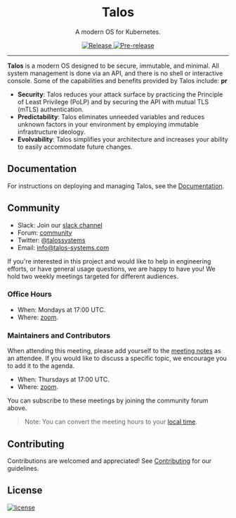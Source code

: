<p align="center">
  <h1 align="center">Talos</h1>
  <p align="center">A modern OS for Kubernetes.</p>
  <p align="center">
    <a href="https://github.com/talos-systems/talos/releases/latest">
      <img alt="Release" src="https://img.shields.io/github/release/talos-systems/talos.svg?logo=github&logoColor=white&style=flat-square">
    </a>
    <a href="https://github.com/talos-systems/talos/releases/latest">
      <img alt="Pre-release" src="https://img.shields.io/github/release-pre/talos-systems/talos.svg?label=pre-release&logo=GitHub&logoColor=white&style=flat-square">
    </a>
  </p>
</p>

---

**Talos** is a modern OS designed to be secure, immutable, and minimal. All system management is done via an API, and there is no shell or interactive console. Some of the capabilities and benefits provided by Talos include:
**pr**
- **Security**: Talos reduces your attack surface by practicing the Principle of Least Privilege (PoLP) and by securing the API with mutual TLS (mTLS) authentication.
- **Predictability**: Talos eliminates unneeded variables and reduces unknown factors in your environment by employing immutable infrastructure ideology.
- **Evolvability**: Talos simplifies your architecture and increases your ability to easily accommodate future changes.

## Documentation

For instructions on deploying and managing Talos, see the [Documentation](https://www.talos-systems.com/docs/talos).

## Community

- Slack: Join our [slack channel](https://slack.dev.talos-systems.io)
- Forum: [community](https://groups.google.com/a/talos-systems.com/forum/#!forum/community)
- Twitter: [@talossystems](https://twitter.com/talossystems)
- Email: [info@talos-systems.com](mailto:info@talos-systems.com)

If you're interested in this project and would like to help in engineering efforts, or have general usage questions, we are happy to have you!
We hold two weekly meetings targeted for different audiences.

### Office Hours

- When: Mondays at 17:00 UTC.
- Where: [zoom](https://zoom.us/j/3595189922).

### Maintainers and Contributors

When attending this meeting, please add yourself to the [meeting notes](https://docs.google.com/document/d/1xBhfYg2TK8gtXtaMe3ojXeDS1qRN6MJ-Wo7IjNJSCwQ/edit#) as an attendee. If you would like to discuss a specific topic, we encourage you to add it to the agenda.

- When: Thursdays at 17:00 UTC.
- Where: [zoom](https://zoom.us/j/3595189922).

You can subscribe to these meetings by joining the community forum above.

> Note: You can convert the meeting hours to your [local time](https://everytimezone.com/s/6bb1045a).

## Contributing

Contributions are welcomed and appreciated! See [Contributing](CONTRIBUTING.md) for our guidelines.

## License

[![license](https://img.shields.io/github/license/talos-systems/talos.svg?style=flat-square)](https://github.com/talos-systems/talos/blob/master/LICENSE)

